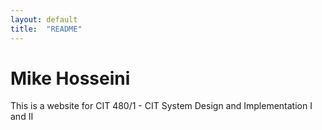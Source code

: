 ```yaml
---
layout: default
title:  "README"
---
```

# Mike Hosseini

This is a website for CIT 480/1 - CIT System Design and Implementation I and II
